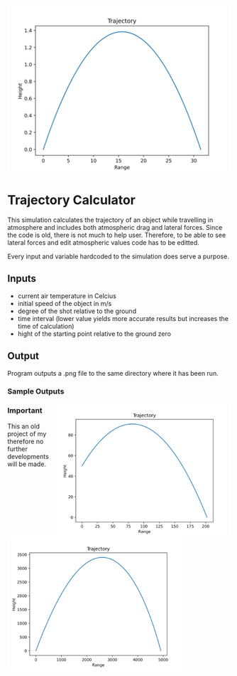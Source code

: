 ![MasterHead](/Data_Samples/T=14,v=30,deg=10,h=0.png)

# Trajectory Calculator
This simulation calculates the trajectory of an object while travelling in atmosphere and includes both atmospheric drag and lateral forces. Since the code is old, there is not much to help user. Therefore, to be able to see lateral forces and edit atmospheric values code has to be editted.

Every input and variable hardcoded to the simulation does serve a purpose.

## Inputs
- current air temperature in Celcius
- initial speed of the object in m/s
- degree of the shot relative to the ground
- time interval (lower value yields more accurate results but increases the time of calculation)
- hight of the starting point relative to the ground zero

## Output
Program outputs a .png file to the same directory where it has been run.

### Sample Outputs

<img align="right" alt="sample_1" width="400" src="/Data_Samples/T=0,v=40,deg=45,h=50.png">
<img align="left" alt="sample_2" width="400" src="/Data_Samples/T=100,v=300,deg=68,h=0.png">

<div>
</div>
 


### Important
This an old project of my therefore no further developments will be made.
